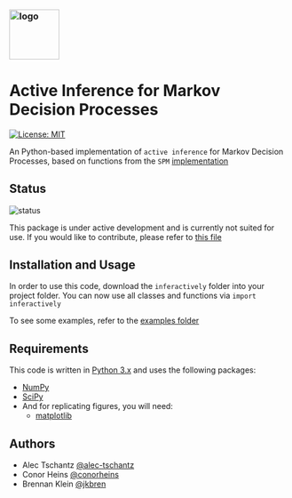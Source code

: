 ### <img alt="logo" src="https://pluspng.com/img-png/brain-png-brain-icon-png-image-2536-942.png" height="90"> 
# Active Inference for Markov Decision Processes 

[![License: MIT](https://img.shields.io/badge/License-MIT-yellow.svg)](https://opensource.org/licenses/MIT)

An Python-based implementation of `active inference` for Markov Decision Processes,
based on functions from the `SPM` [implementation](https://www.fil.ion.ucl.ac.uk/spm/doc/)

## Status

![status](https://img.shields.io/badge/status-development-orange)

This package is under active development and is currently not suited for use. If you would like to contribute, please refer to [this file](CONTRIBUTING.md)

## Installation and Usage

In order to use this code, download the `inferactively` folder into your project
folder. You can now use all classes and functions via `import inferactively`

To see some examples, refer to the [examples folder](examples/)

## Requirements 

This code is written in [Python 3.x](https://www.python.org) and uses 
the following packages:

* [NumPy](http://numpy.scipy.org/)
* [SciPy](http://numpy.scipy.org/)
* And for replicating figures, you will need:
    + [matplotlib](https://matplotlib.org)

## Authors

- Alec Tschantz [@alec-tschantz](https://github.com/alec-tschantz)
- Conor Heins [@conorheins](https://github.com/conorheins)
- Brennan Klein [@jkbren](https://github.com/jkbren)